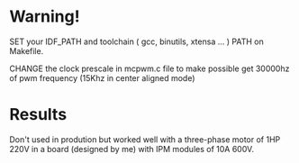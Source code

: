 # Warning!

SET your IDF_PATH and toolchain ( gcc, binutils, xtensa ... ) PATH on Makefile.

CHANGE the clock prescale in mcpwm.c file to make possible get 30000hz of pwm frequency (15Khz in center aligned mode)

# Results

Don't used in prodution but worked well with a three-phase motor of 1HP 220V in a board (designed by me) with IPM modules of 10A 600V.
